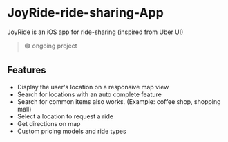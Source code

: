# JoyRide-ride-sharing-App
JoyRide is an iOS app for ride-sharing
(inspired from Uber UI)
> 🟢 ongoing project

## Features
* Display the user's location on a responsive map view
* Search for locations with an auto complete feature
* Search for common items also works. (Example: coffee shop, shopping mall)
* Select a location to request a ride
* Get directions on map 
* Custom pricing models and ride types
